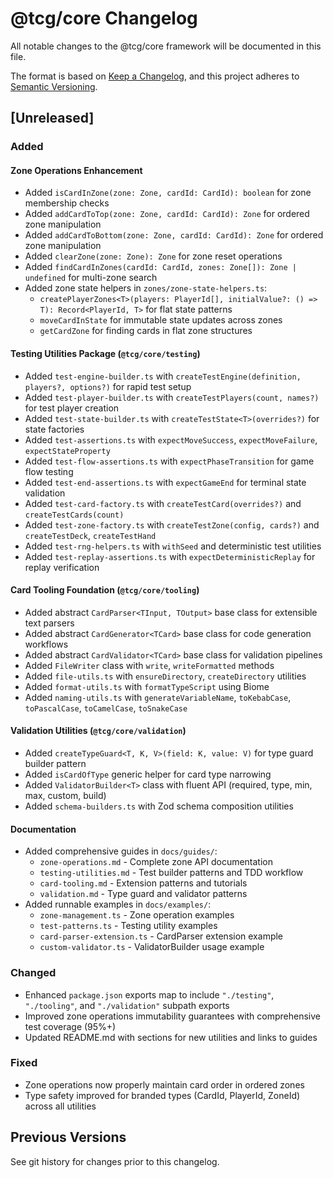 # @tcg/core Changelog

All notable changes to the @tcg/core framework will be documented in this file.

The format is based on [Keep a Changelog](https://keepachangelog.com/en/1.0.0/),
and this project adheres to [Semantic Versioning](https://semver.org/spec/v2.0.0.html).

## [Unreleased]

### Added

#### Zone Operations Enhancement
- Added `isCardInZone(zone: Zone, cardId: CardId): boolean` for zone membership checks
- Added `addCardToTop(zone: Zone, cardId: CardId): Zone` for ordered zone manipulation
- Added `addCardToBottom(zone: Zone, cardId: CardId): Zone` for ordered zone manipulation
- Added `clearZone(zone: Zone): Zone` for zone reset operations
- Added `findCardInZones(cardId: CardId, zones: Zone[]): Zone | undefined` for multi-zone search
- Added zone state helpers in `zones/zone-state-helpers.ts`:
  - `createPlayerZones<T>(players: PlayerId[], initialValue?: () => T): Record<PlayerId, T>` for flat state patterns
  - `moveCardInState` for immutable state updates across zones
  - `getCardZone` for finding cards in flat zone structures

#### Testing Utilities Package (`@tcg/core/testing`)
- Added `test-engine-builder.ts` with `createTestEngine(definition, players?, options?)` for rapid test setup
- Added `test-player-builder.ts` with `createTestPlayers(count, names?)` for test player creation
- Added `test-state-builder.ts` with `createTestState<T>(overrides?)` for state factories
- Added `test-assertions.ts` with `expectMoveSuccess`, `expectMoveFailure`, `expectStateProperty`
- Added `test-flow-assertions.ts` with `expectPhaseTransition` for game flow testing
- Added `test-end-assertions.ts` with `expectGameEnd` for terminal state validation
- Added `test-card-factory.ts` with `createTestCard(overrides?)` and `createTestCards(count)`
- Added `test-zone-factory.ts` with `createTestZone(config, cards?)` and `createTestDeck`, `createTestHand`
- Added `test-rng-helpers.ts` with `withSeed` and deterministic test utilities
- Added `test-replay-assertions.ts` with `expectDeterministicReplay` for replay verification

#### Card Tooling Foundation (`@tcg/core/tooling`)
- Added abstract `CardParser<TInput, TOutput>` base class for extensible text parsers
- Added abstract `CardGenerator<TCard>` base class for code generation workflows
- Added abstract `CardValidator<TCard>` base class for validation pipelines
- Added `FileWriter` class with `write`, `writeFormatted` methods
- Added `file-utils.ts` with `ensureDirectory`, `createDirectory` utilities
- Added `format-utils.ts` with `formatTypeScript` using Biome
- Added `naming-utils.ts` with `generateVariableName`, `toKebabCase`, `toPascalCase`, `toCamelCase`, `toSnakeCase`

#### Validation Utilities (`@tcg/core/validation`)
- Added `createTypeGuard<T, K, V>(field: K, value: V)` for type guard builder pattern
- Added `isCardOfType` generic helper for card type narrowing
- Added `ValidatorBuilder<T>` class with fluent API (required, type, min, max, custom, build)
- Added `schema-builders.ts` with Zod schema composition utilities

#### Documentation
- Added comprehensive guides in `docs/guides/`:
  - `zone-operations.md` - Complete zone API documentation
  - `testing-utilities.md` - Test builder patterns and TDD workflow
  - `card-tooling.md` - Extension patterns and tutorials
  - `validation.md` - Type guard and validator patterns
- Added runnable examples in `docs/examples/`:
  - `zone-management.ts` - Zone operation examples
  - `test-patterns.ts` - Testing utility examples
  - `card-parser-extension.ts` - CardParser extension example
  - `custom-validator.ts` - ValidatorBuilder usage example

### Changed
- Enhanced `package.json` exports map to include `"./testing"`, `"./tooling"`, and `"./validation"` subpath exports
- Improved zone operations immutability guarantees with comprehensive test coverage (95%+)
- Updated README.md with sections for new utilities and links to guides

### Fixed
- Zone operations now properly maintain card order in ordered zones
- Type safety improved for branded types (CardId, PlayerId, ZoneId) across all utilities

## Previous Versions

See git history for changes prior to this changelog.
